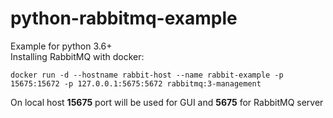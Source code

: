 # python-rabbitmq-example
Example for python 3.6+<br>
Installing RabbitMQ with docker:
```
docker run -d --hostname rabbit-host --name rabbit-example -p 15675:15672 -p 127.0.0.1:5675:5672 rabbitmq:3-management
```
On local host **15675** port will be used for GUI and **5675** for RabbitMQ server